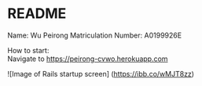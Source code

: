 # README

Name: Wu Peirong
Matriculation Number: A0199926E

How to start:  
Navigate to https://peirong-cvwo.herokuapp.com

![Image of Rails startup screen]
(https://ibb.co/wMJT8zz)

